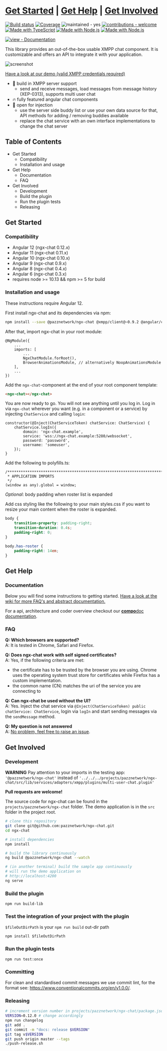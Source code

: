 # [Get Started](https://pazznetwork.github.io/ngx-chat-ghpages/) | [Get Help](https://pazznetwork.github.io/ngx-chat-ghpages/documentation/) | [Get Involved](https://pazznetwork.github.io/ngx-chat-ghpages/documentation/)

[![Build status](https://api.travis-ci.com/pazznetwork/ngx-chat.svg?branch=master)](https://travis-ci.com/pazznetwork/ngx-chat) [![Coverage](https://coveralls.io/repos/github/pazznetwork/ngx-chat/badge.svg?branch=master)](https://coveralls.io/github/pazznetwork/ngx-chat) ![maintained - yes](https://img.shields.io/badge/maintained-yes-blue) [![contributions - welcome](https://img.shields.io/badge/contributions-welcome-blue)](https://pazznetwork.github.io/ngx-chat-ghpages/documentation/) [![Made with TypeScript](https://img.shields.io/badge/4-blue?logo=typescript&logoColor=white)](https://typescriptlang.org) [![Made with Node.js](https://img.shields.io/badge/>=10-blue?logo=node.js&logoColor=white)](https://nodejs.org) [![Made with Node.js](https://img.shields.io/badge/12-blue?logo=angular&logoColor=white)](https://angular.io/)



[![view - Documentation](https://img.shields.io/badge/view-Documentation-blue?style=for-the-badge)](https://pazznetwork.github.io/ngx-chat-ghpages/documentation/)

This library provides an out-of-the-box usable XMPP chat component. It is customizable and offers an API to integrate it with your application.


![screenshot](https://user-images.githubusercontent.com/4292951/49931801-f5c3d880-fec7-11e8-8a74-6600ea2cf9b0.png)

[Have a look at our demo (valid XMPP credentials required)](https://pazznetwork.github.io/ngx-chat-ghpages/)

* 🌋 build in XMPP server support
  * send and receive messages, load messages from message history (XEP-0313), supports multi user chat
* 🔥 fully featured angular chat components
* 💉 open for injection
  * use the server side buddy list or use your own data source for that, API methods for adding / removing buddies available
  * replace the chat service with an own interface implementations to change the chat server

## Table of Contents
* Get Started
  * Compatibility
  * Installation and usage
* Get Help
  * Documentation
  * FAQ
* Get Involved
  * Development
  * Build the plugin
  * Run the plugin tests
  * Releasing

## Get Started

### Compatibility
* Angular 12 (ngx-chat 0.12.x)
* Angular 11 (ngx-chat 0.11.x)
* Angular 10 (ngx-chat 0.10.x)
* Angular 9 (ngx-chat 0.9.x)
* Angular 8 (ngx-chat 0.4.x)
* Angular 6 (ngx-chat 0.3.x)
* requires node >= 10.13 && npm >= 5 for build

### Installation and usage

These instructions require Angular 12.

First install ngx-chat and its dependencies via npm:
```bash
npm install --save @pazznetwork/ngx-chat @xmpp/client@~0.9.2 @angular/cdk@~12.0.0
```

After that, import ngx-chat in your root module:
```
@NgModule({
    ...
    imports: [
        ...
        NgxChatModule.forRoot(),
        BrowserAnimationsModule, // alternatively NoopAnimationsModule 
    ],
    ...
})
```

Add the `ngx-chat`-component at the end of your root component template:
```html
<ngx-chat></ngx-chat>
``` 

You are now ready to go. You will not see anything until you log in.
Log in via `ngx-chat` wherever you want (e.g. in a component or a service)
by injecting `ChatService` and calling `login`:
```
constructor(@Inject(ChatServiceToken) chatService: ChatService) {
    chatService.logIn({
        domain: 'ngx-chat.example',
        service: 'wss://ngx-chat.example:5280/websocket',
        password: 'password',
        username: 'someuser',
    });
}
```

Add the following to polyfills.ts:
```
/***************************************************************************************************
 * APPLICATION IMPORTS
 */
(window as any).global = window;
```

*Optional*: body padding when roster list is expanded

Add css styling like the following to your main styles.css if
you want to resize your main content when the roster is expanded.
```css
body {
    transition-property: padding-right;
    transition-duration: 0.4s;
    padding-right: 0;
}

body.has-roster {
    padding-right: 14em;
}
```


## Get Help

### Documentation
Below you will find some instructions to getting started. [Have a look at the wiki for more FAQ's and abstract documentation.](https://github.com/pazznetwork/ngx-chat/wiki)

For a api, architecture and coder overview checkout our [**compo**doc documentation](https://pazznetwork.github.io/ngx-chat-ghpages/documentation/).

### FAQ

**Q: Which browsers are supported?**  
A: It is tested in Chrome, Safari and Firefox.

**Q: Does ngx-chat work with self signed certificates?**  
A: Yes, if the following criteria are met:
* the certificate has to be trusted by the browser you are using. Chrome uses the operating system trust store for certificates while Firefox has a custom implementation.
* the common name (CN) matches the uri of the service you are connecting to

**Q: Can ngx-chat be used without the UI?**  
A: Yes. Inject the chat service via `@Inject(ChatServiceToken) public chatService: ChatService`, login via `logIn` and start sending messages via the `sendMessage` method.

**Q: My question is not answered**  
A: [No problem, feel free to raise an issue](https://github.com/pazznetwork/ngx-chat/issues/new).


## Get Involved

### Development

**WARNING**
Pay attention to your imports in the testing app:
`'@pazznetwork/ngx-chat'` instead of `'../../../projects/pazznetwork/ngx-chat/src/lib/services/adapters/xmpp/plugins/multi-user-chat.plugin'`


**Pull requests are welcome!**

The source code for ngx-chat can be found in the `projects/pazznetwork/ngx-chat` folder.
The demo application is in the `src` folder in the project root.

```bash
# clone this repository
git clone git@github.com:pazznetwork/ngx-chat.git
cd ngx-chat

# install dependencies
npm install

# build the library continuously
ng build @pazznetwork/ngx-chat --watch

# (in another terminal) build the sample app continuously
# will run the demo application on
# http://localhost:4200
ng serve
```


### Build the plugin

`npm run build-lib`

### Test the integration of your project with the plugin

`$fileOutDirPath` is your `npm run build` out-dir path

`npm install $fileOutDirPath`


### Run the plugin tests

`npm run test:once`

### Committing
For clean and standardised commit messages we use commit lint, for the format see: https://www.conventionalcommits.org/en/v1.0.0/.

### Releasing
```bash
# increment version number in projects/pazznetwork/ngx-chat/package.json
VERSION=0.12.0 # change accordingly
npm run changelog
git add .
git commit -m "docs: release $VERSION"
git tag v$VERSION
git push origin master --tags
./push-release.sh
```
